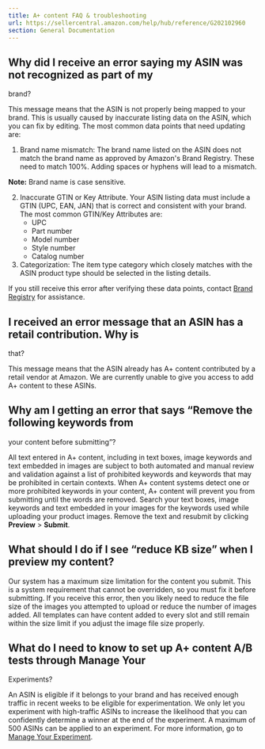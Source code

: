 ```yaml
---
title: A+ content FAQ & troubleshooting
url: https://sellercentral.amazon.com/help/hub/reference/G202102960
section: General Documentation
---
```


## Why did I receive an error saying my ASIN was not recognized as part of my
brand?

This message means that the ASIN is not properly being mapped to your brand.
This is usually caused by inaccurate listing data on the ASIN, which you can
fix by editing. The most common data points that need updating are:  

  1. Brand name mismatch: The brand name listed on the ASIN does not match the brand name as approved by Amazon's Brand Registry. These need to match 100%. Adding spaces or hyphens will lead to a mismatch. 

**Note:** Brand name is case sensitive.

  2. Inaccurate GTIN or Key Attribute. Your ASIN listing data must include a GTIN (UPC, EAN, JAN) that is correct and consistent with your brand. The most common GTIN/Key Attributes are:
     * UPC
     * Part number
     * Model number
     * Style number
     * Catalog number
  3. Categorization: The item type category which closely matches with the ASIN product type should be selected in the listing details.

If you still receive this error after verifying these data points, contact
[Brand Registry](https://brandregistry.amazon.com/register/account?url=/) for
assistance.

## I received an error message that an ASIN has a retail contribution. Why is
that?

This message means that the ASIN already has A+ content contributed by a
retail vendor at Amazon. We are currently unable to give you access to add A+
content to these ASINs.

## Why am I getting an error that says “Remove the following keywords from
your content before submitting”?

All text entered in A+ content, including in text boxes, image keywords and
text embedded in images are subject to both automated and manual review and
validation against a list of prohibited keywords and keywords that may be
prohibited in certain contexts. When A+ content systems detect one or more
prohibited keywords in your content, A+ content will prevent you from
submitting until the words are removed. Search your text boxes, image keywords
and text embedded in your images for the keywords used while uploading your
product images. Remove the text and resubmit by clicking **Preview** >
**Submit**.

## What should I do if I see “reduce KB size” when I preview my content?

Our system has a maximum size limitation for the content you submit. This is a
system requirement that cannot be overridden, so you must fix it before
submitting. If you receive this error, then you likely need to reduce the file
size of the images you attempted to upload or reduce the number of images
added. All templates can have content added to every slot and still remain
within the size limit if you adjust the image file size properly.

## What do I need to know to set up A+ content A/B tests through Manage Your
Experiments?

An ASIN is eligible if it belongs to your brand and has received enough
traffic in recent weeks to be eligible for experimentation. We only let you
experiment with high-traffic ASINs to increase the likelihood that you can
confidently determine a winner at the end of the experiment. A maximum of 500
ASINs can be applied to an experiment. For more information, go to [Manage
Your Experiment](/experiments/dashboard).

